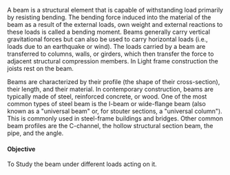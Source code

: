 A beam is a structural element that is capable of withstanding load primarily by resisting bending. The bending force induced into the material of the beam as a result of the external loads, own weight and external reactions to these loads is called a bending moment. Beams generally carry vertical gravitational forces but can also be used to carry horizontal loads (i.e., loads due to an earthquake or wind). The loads carried by a beam are transferred to columns, walls, or girders, which then transfer the force to adjacent structural compression members. In Light frame construction the joists rest on the beam.

Beams are characterized by their profile (the shape of their cross-section), their length, and their material. In contemporary construction, beams are typically made of steel, reinforced concrete, or wood. One of the most common types of steel beam is the I-beam or wide-flange beam (also known as a "universal beam" or, for stouter sections, a "universal column"). This is commonly used in steel-frame buildings and bridges. Other common beam profiles are the C-channel, the hollow structural section beam, the pipe, and the angle.


#### Objective

To Study the beam under different loads acting on it.
